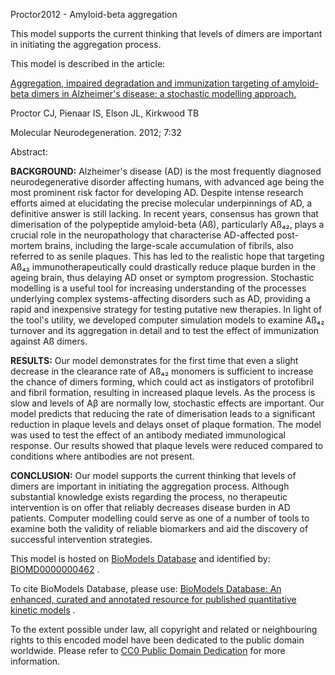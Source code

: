 

Proctor2012 - Amyloid-beta aggregation

This model supports the current thinking that levels of dimers are important
in initiating the aggregation process.

This model is described in the article:

[Aggregation, impaired degradation and immunization targeting of amyloid-beta
dimers in Alzheimer's disease: a stochastic modelling
approach.](http://identifiers.org/pubmed/22748062)

Proctor CJ, Pienaar IS, Elson JL, Kirkwood TB

Molecular Neurodegeneration. 2012; 7:32

Abstract:

**BACKGROUND:** Alzheimer's disease (AD) is the most frequently diagnosed neurodegenerative disorder affecting humans, with advanced age being the most prominent risk factor for developing AD. Despite intense research efforts aimed at elucidating the precise molecular underpinnings of AD, a definitive answer is still lacking. In recent years, consensus has grown that dimerisation of the polypeptide amyloid-beta (Aß), particularly Aß₄₂, plays a crucial role in the neuropathology that characterise AD-affected post-mortem brains, including the large-scale accumulation of fibrils, also referred to as senile plaques. This has led to the realistic hope that targeting Aß₄₂ immunotherapeutically could drastically reduce plaque burden in the ageing brain, thus delaying AD onset or symptom progression. Stochastic modelling is a useful tool for increasing understanding of the processes underlying complex systems-affecting disorders such as AD, providing a rapid and inexpensive strategy for testing putative new therapies. In light of the tool's utility, we developed computer simulation models to examine Aß₄₂ turnover and its aggregation in detail and to test the effect of immunization against Aß dimers. 

**RESULTS:** Our model demonstrates for the first time that even a slight decrease in the clearance rate of Aß₄₂ monomers is sufficient to increase the chance of dimers forming, which could act as instigators of protofibril and fibril formation, resulting in increased plaque levels. As the process is slow and levels of Aβ are normally low, stochastic effects are important. Our model predicts that reducing the rate of dimerisation leads to a significant reduction in plaque levels and delays onset of plaque formation. The model was used to test the effect of an antibody mediated immunological response. Our results showed that plaque levels were reduced compared to conditions where antibodies are not present. 

**CONCLUSION:** Our model supports the current thinking that levels of dimers are important in initiating the aggregation process. Although substantial knowledge exists regarding the process, no therapeutic intervention is on offer that reliably decreases disease burden in AD patients. Computer modelling could serve as one of a number of tools to examine both the validity of reliable biomarkers and aid the discovery of successful intervention strategies. 

This model is hosted on [BioModels Database](http://www.ebi.ac.uk/biomodels/)
and identified by:
[BIOMD0000000462](http://identifiers.org/biomodels.db/BIOMD0000000462) .

To cite BioModels Database, please use: [BioModels Database: An enhanced,
curated and annotated resource for published quantitative kinetic
models](http://identifiers.org/pubmed/20587024) .

To the extent possible under law, all copyright and related or neighbouring
rights to this encoded model have been dedicated to the public domain
worldwide. Please refer to [CC0 Public Domain
Dedication](http://creativecommons.org/publicdomain/zero/1.0/) for more
information.

